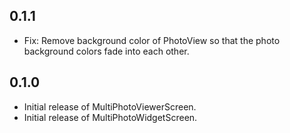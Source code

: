 ## 0.1.1

- Fix: Remove background color of PhotoView so that the photo background colors fade into each other.

## 0.1.0

- Initial release of MultiPhotoViewerScreen.
- Initial release of MultiPhotoWidgetScreen.